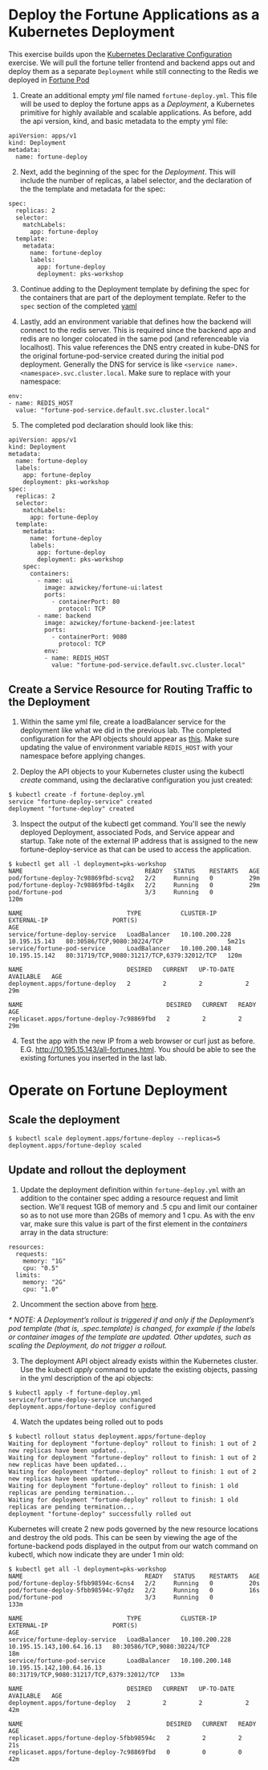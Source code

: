 # Deploy the Fortune Applications as a Kubernetes Deployment
This exercise builds upon the [Kubernetes Declarative Configuration](k8s-pod-declarative.en.md) exercise. We will pull the fortune teller frontend and backend apps out and deploy them as a separate `Deployment` while still connecting to the Redis we deployed in [Fortune Pod](fortune-pod.yml)

1. Create an additional empty *yml* file named `fortune-deploy.yml`.  This file will be used to deploy the fortune apps as a _Deployment_, a Kubernetes primitive for highly available and scalable applications. As before, add the api version, kind, and basic metadata to the empty yml file:
```
apiVersion: apps/v1
kind: Deployment
metadata:
  name: fortune-deploy
```

2. Next, add the beginning of the spec for the _Deployment_.  This will include the number of replicas, a label selector, and the declaration of the the template and metadata for the spec:
```
spec:
  replicas: 2
  selector:
    matchLabels:
      app: fortune-deploy
  template:
    metadata:
      name: fortune-deploy
      labels:
        app: fortune-deploy
        deployment: pks-workshop
```
3. Continue adding to the Deployment template by defining the spec for the containers that are part of the deployment template.  Refer to the `spec` section of the completed [yaml](fortune-deploy.yml)

4. Lastly, add an environment variable that defines how the backend will connect to the redis server.  This is required since the backend app and redis are no longer colocated in the same pod (and referenceable via localhost).  This value references the DNS entry created in kube-DNS for the original fortune-pod-service created during the initial pod deployment. Generally the DNS for service is like `<service name>.<namespace>.svc.cluster.local`. Make sure to replace with your namespace:
```
env:
- name: REDIS_HOST
  value: "fortune-pod-service.default.svc.cluster.local"
```

5. The completed pod declaration should look like this:
```
apiVersion: apps/v1
kind: Deployment
metadata:
  name: fortune-deploy
  labels:
    app: fortune-deploy
    deployment: pks-workshop
spec:
  replicas: 2
  selector:
    matchLabels:
      app: fortune-deploy
  template:
    metadata:
      name: fortune-deploy
      labels:
        app: fortune-deploy
        deployment: pks-workshop
    spec:
      containers:
        - name: ui
          image: azwickey/fortune-ui:latest
          ports:
            - containerPort: 80
              protocol: TCP
        - name: backend
          image: azwickey/fortune-backend-jee:latest
          ports:
            - containerPort: 9080
              protocol: TCP
          env:
          - name: REDIS_HOST
            value: "fortune-pod-service.default.svc.cluster.local"
```

## Create a Service Resource for Routing Traffic to the Deployment 
1. Within the same yml file, create a loadBalancer service for the deployment like what we did in the previous lab. The completed configuration for the API objects should appear as [this](fortune-deploy.yml). Make sure updating the value of environment variable `REDIS_HOST` with your namespace before applying changes.

2. Deploy the API objects to your Kubernetes cluster using the kubectl _create_ command, using the declarative configuration you just created:
```
$ kubectl create -f fortune-deploy.yml
service "fortune-deploy-service" created
deployment "fortune-deploy" created
```

3. Inspect the output of the kubectl get command.  You'll see the newly deployed Deployment, associated Pods, and Service appear and startup.  Take note of the external IP address that is assigned to the new fortune-deploy-service as that can be used to access the application.
```
$ kubectl get all -l deployment=pks-workshop
NAME                                  READY   STATUS    RESTARTS   AGE
pod/fortune-deploy-7c98869fbd-scvq2   2/2     Running   0          29m
pod/fortune-deploy-7c98869fbd-t4g8x   2/2     Running   0          29m
pod/fortune-pod                       3/3     Running   0          120m

NAME                             TYPE           CLUSTER-IP       EXTERNAL-IP                  PORT(S)                                      AGE
service/fortune-deploy-service   LoadBalancer   10.100.200.228   10.195.15.143   80:30586/TCP,9080:30224/TCP                  5m21s
service/fortune-pod-service      LoadBalancer   10.100.200.148   10.195.15.142   80:31719/TCP,9080:31217/TCP,6379:32012/TCP   120m

NAME                             DESIRED   CURRENT   UP-TO-DATE   AVAILABLE   AGE
deployment.apps/fortune-deploy   2         2         2            2           29m

NAME                                        DESIRED   CURRENT   READY   AGE
replicaset.apps/fortune-deploy-7c98869fbd   2         2         2       29m
```

4. Test the app with the new IP from a web browser or curl just as before. E.G. http://10.195.15.143/all-fortunes.html. You should be able to see the existing fortunes you inserted in the last lab.

# Operate on Fortune Deployment
## Scale the deployment 
```
$ kubectl scale deployment.apps/fortune-deploy --replicas=5
deployment.apps/fortune-deploy scaled
```
## Update and rollout the deployment
1. Update the deployment definition within `fortune-deploy.yml` with an addition to the container spec adding a resource request and limit section.  We'll request 1GB of memory and .5 cpu and limit our container so as to not use more than 2GBs of memory and 1 cpu.  As with the env var, make sure this value is part of the first element in the *containers* array in the data structure:
```
resources:
  requests:
    memory: "1G"
    cpu: "0.5"
  limits:
    memory: "2G"
    cpu: "1.0"
```

2. Uncomment the section above from [here](fortune-deploy.yml). 
 
_* NOTE: A Deployment’s rollout is triggered if and only if the Deployment’s pod template (that is, .spec.template) is changed, for example if the labels or container images of the template are updated. Other updates, such as scaling the Deployment, do not trigger a rollout._

3. The deployment API object already exists within the Kubernetes cluster.  Use the kubectl _apply_ command to update the existing objects, passing in the yml description of the api objects:
```
$ kubectl apply -f fortune-deploy.yml
service/fortune-deploy-service unchanged
deployment.apps/fortune-deploy configured
```

4. Watch the updates being rolled out to pods
```
$ kubectl rollout status deployment.apps/fortune-deploy
Waiting for deployment "fortune-deploy" rollout to finish: 1 out of 2 new replicas have been updated...
Waiting for deployment "fortune-deploy" rollout to finish: 1 out of 2 new replicas have been updated...
Waiting for deployment "fortune-deploy" rollout to finish: 1 out of 2 new replicas have been updated...
Waiting for deployment "fortune-deploy" rollout to finish: 1 old replicas are pending termination...
Waiting for deployment "fortune-deploy" rollout to finish: 1 old replicas are pending termination...
deployment "fortune-deploy" successfully rolled out
```
  Kubernetes will create 2 new pods governed by the new resource locations and destroy the old pods.  This can be seen by viewing the age of the fortune-backend pods displayed in the output from our watch command on kubectl, which now indicate they are under 1 min old:
```
$ kubectl get all -l deployment=pks-workshop
NAME                                  READY   STATUS    RESTARTS   AGE
pod/fortune-deploy-5fbb98594c-6cns4   2/2     Running   0          20s
pod/fortune-deploy-5fbb98594c-97qdz   2/2     Running   0          16s
pod/fortune-pod                       3/3     Running   0          133m

NAME                             TYPE           CLUSTER-IP       EXTERNAL-IP                  PORT(S)                                      AGE
service/fortune-deploy-service   LoadBalancer   10.100.200.228   10.195.15.143,100.64.16.13   80:30586/TCP,9080:30224/TCP                  18m
service/fortune-pod-service      LoadBalancer   10.100.200.148   10.195.15.142,100.64.16.13   80:31719/TCP,9080:31217/TCP,6379:32012/TCP   133m

NAME                             DESIRED   CURRENT   UP-TO-DATE   AVAILABLE   AGE
deployment.apps/fortune-deploy   2         2         2            2           42m

NAME                                        DESIRED   CURRENT   READY   AGE
replicaset.apps/fortune-deploy-5fbb98594c   2         2         2       21s
replicaset.apps/fortune-deploy-7c98869fbd   0         0         0       42m
```
